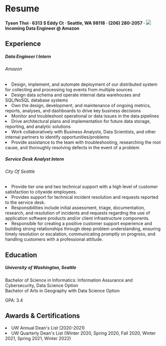 # Resume

**Tyson Thoi · 6313 S Eddy Ct · Seattle, WA 98118 · (206) 280-2057 ·**
![](https://media-exp1.licdn.com/dms/image/C5603AQHGDXy15OS1Rg/profile-displayphoto-shrink_200_200/0/1610325114932?e=1654128000&v=beta&t=l6mw82csZYByi_QES__b4CU94K8gCIz8lwT-32nFvzY)
**Incoming Data Engineer @ Amazon**

## Experience

<h5>Data Engineer I Intern</h5>
<h6>Amazon</h6>

<li>Design, implement, and automate deployment of our distributed system for collecting and processing log events from
    multiple sources</li>
<li>Design data schema and operate internal data warehouses and SQL/NoSQL database systems</li>
<li>Own the design, development, and maintenance of ongoing metrics, reports, analyses, and dashboards to drive key
    business decisions</li>
<li>Monitor and troubleshoot operational or data issues in the data pipelines</lil>
<li>Drive architectural plans and implementation for future data storage, reporting, and analytic solutions</lil>
<li>Work collaboratively with Business Analysts, Data Scientists, and other internal partners to identify
    opportunities/problems</lil>
<li>Provide assistance to the team with troubleshooting, researching the root cause, and thoroughly resolving defects in
    the event of a problem</li>

<h5>Service Desk Analyst Intern</h5>
<h6>City Of Seattle</h6>
<li>Provide tier one and two technical support with a high level of customer satisfaction to citywide employees.</li>
<li>Provides support for technical incident resolution and requests reported to the service desk.</li>
<li>Responsibilities include initial assessment, triage, documentation, research, and resolution of incidents and
    requests regarding the use of application software products and/or client infrastructure components.</li>
<li>Responsible for creating a positive customer support experience and building strong relationships through deep
    problem understanding, ensuring timely resolution or escalation, communicating promptly on progress, and handling
    customers with a professional attitude.</li>

## Education

<h5>University of Washington, Seattle</h5>
<div>Bachelor of Science in Informatics: Information Assurance and Cybersecurity, Data Science Option</div>
<div>Bachelor of Arts in Geography with Data Science Option</div>
<p>GPA: 3.4</p>

## Awards & Certifications

<li>UW Annual Dean's List (2020-2021)</li>
<li>
    UW Quarterly Dean's List (Winter 2020, Spring 2020, Fall 2020, Winter 2021, Spring 2021, Winter 2022)
</li>
